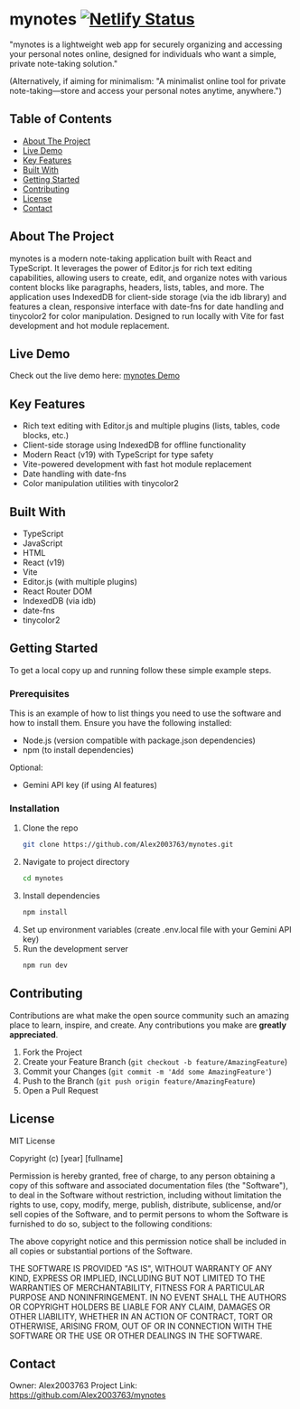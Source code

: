 # mynotes [![Netlify Status](https://api.netlify.com/api/v1/badges/18203119-e5b6-4cf3-96b3-58b01f955cb6/deploy-status)](https://app.netlify.com/projects/mynotes69/deploys)

"mynotes is a lightweight web app for securely organizing and accessing your personal notes online, designed for individuals who want a simple, private note-taking solution."  

(Alternatively, if aiming for minimalism: "A minimalist online tool for private note-taking—store and access your personal notes anytime, anywhere.")

## Table of Contents

- [About The Project](#about-the-project)
- [Live Demo](#live-demo)
- [Key Features](#key-features)
- [Built With](#built-with)
- [Getting Started](#getting-started)
- [Contributing](#contributing)
- [License](#license)
- [Contact](#contact)

## About The Project

mynotes is a modern note-taking application built with React and TypeScript. It leverages the power of Editor.js for rich text editing capabilities, allowing users to create, edit, and organize notes with various content blocks like paragraphs, headers, lists, tables, and more. The application uses IndexedDB for client-side storage (via the idb library) and features a clean, responsive interface with date-fns for date handling and tinycolor2 for color manipulation. Designed to run locally with Vite for fast development and hot module replacement.

## Live Demo

Check out the live demo here: [mynotes Demo](https://mynotes69.netlify.app/)

## Key Features

- Rich text editing with Editor.js and multiple plugins (lists, tables, code blocks, etc.)
- Client-side storage using IndexedDB for offline functionality
- Modern React (v19) with TypeScript for type safety
- Vite-powered development with fast hot module replacement
- Date handling with date-fns
- Color manipulation utilities with tinycolor2

## Built With

- TypeScript
- JavaScript
- HTML
- React (v19)
- Vite
- Editor.js (with multiple plugins)
- React Router DOM
- IndexedDB (via idb)
- date-fns
- tinycolor2

## Getting Started

To get a local copy up and running follow these simple example steps.

### Prerequisites

This is an example of how to list things you need to use the software and how to install them.
Ensure you have the following installed:
- Node.js (version compatible with package.json dependencies)
- npm (to install dependencies)

Optional:
- Gemini API key (if using AI features)

### Installation

1. Clone the repo
   ```sh
   git clone https://github.com/Alex2003763/mynotes.git
   ```
2. Navigate to project directory
   ```sh
   cd mynotes
   ```
3. Install dependencies
   ```sh
   npm install
   ```
4. Set up environment variables (create .env.local file with your Gemini API key)
5. Run the development server
   ```sh
   npm run dev
   ```

## Contributing

Contributions are what make the open source community such an amazing place to learn, inspire, and create. Any contributions you make are **greatly appreciated**.

1. Fork the Project
2. Create your Feature Branch (`git checkout -b feature/AmazingFeature`)
3. Commit your Changes (`git commit -m 'Add some AmazingFeature'`)
4. Push to the Branch (`git push origin feature/AmazingFeature`)
5. Open a Pull Request

## License

MIT License

Copyright (c) [year] [fullname]

Permission is hereby granted, free of charge, to any person obtaining a copy
of this software and associated documentation files (the "Software"), to deal
in the Software without restriction, including without limitation the rights
to use, copy, modify, merge, publish, distribute, sublicense, and/or sell
copies of the Software, and to permit persons to whom the Software is
furnished to do so, subject to the following conditions:

The above copyright notice and this permission notice shall be included in all
copies or substantial portions of the Software.

THE SOFTWARE IS PROVIDED "AS IS", WITHOUT WARRANTY OF ANY KIND, EXPRESS OR
IMPLIED, INCLUDING BUT NOT LIMITED TO THE WARRANTIES OF MERCHANTABILITY,
FITNESS FOR A PARTICULAR PURPOSE AND NONINFRINGEMENT. IN NO EVENT SHALL THE
AUTHORS OR COPYRIGHT HOLDERS BE LIABLE FOR ANY CLAIM, DAMAGES OR OTHER
LIABILITY, WHETHER IN AN ACTION OF CONTRACT, TORT OR OTHERWISE, ARISING FROM,
OUT OF OR IN CONNECTION WITH THE SOFTWARE OR THE USE OR OTHER DEALINGS IN THE
SOFTWARE.

## Contact

Owner: Alex2003763
Project Link: https://github.com/Alex2003763/mynotes

